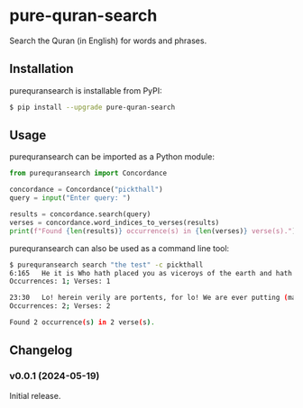 # pure-quran-search

Search the Quran (in English) for words and phrases.

## Installation

purequransearch is installable from PyPI:

```bash
$ pip install --upgrade pure-quran-search
```

## Usage

purequransearch can be imported as a Python module:

```python
from purequransearch import Concordance

concordance = Concordance("pickthall")
query = input("Enter query: ")

results = concordance.search(query)
verses = concordance.word_indices_to_verses(results)
print(f"Found {len(results)} occurrence(s) in {len(verses)} verse(s).")
```

purequransearch can also be used as a command line tool:

```bash
$ purequransearch search "the test" -c pickthall
6:165   He it is Who hath placed you as viceroys of the earth and hath exalted some of you in rank above others, that He may try you by {{(the test}} of) that which He hath given you. Lo! Thy Lord is swift in prosecution, and Lo! He verily is Forgiving, Merciful.
Occurrences: 1; Verses: 1

23:30   Lo! herein verily are portents, for lo! We are ever putting (mankind) to {{the test.}}
Occurrences: 2; Verses: 2

Found 2 occurrence(s) in 2 verse(s).

```

## Changelog

### v0.0.1 (2024-05-19)

Initial release.
